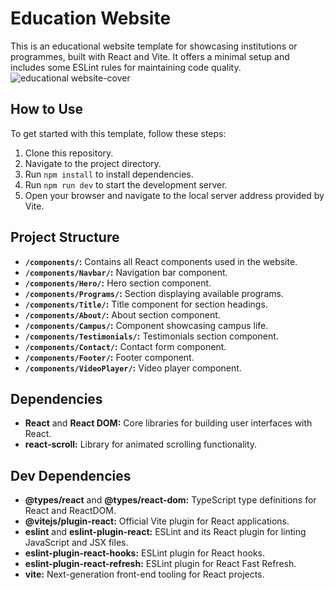 
# Education Website

This is an educational website template for showcasing institutions or programmes, built with React and Vite. It offers a minimal setup and includes some ESLint rules for maintaining code quality.
![educational website-cover](https://github.com/nataliiazab/education/assets/113237479/839509d6-791b-4649-a40c-21ca3f336cda)


## How to Use

To get started with this template, follow these steps:

1. Clone this repository.
2. Navigate to the project directory.
3. Run `npm install` to install dependencies.
4. Run `npm run dev` to start the development server.
5. Open your browser and navigate to the local server address provided by Vite.

## Project Structure

- **`/components/`:** Contains all React components used in the website.
- **`/components/Navbar/`:** Navigation bar component.
- **`/components/Hero/`:** Hero section component.
- **`/components/Programs/`:** Section displaying available programs.
- **`/components/Title/`:** Title component for section headings.
- **`/components/About/`:** About section component.
- **`/components/Campus/`:** Component showcasing campus life.
- **`/components/Testimonials/`:** Testimonials section component.
- **`/components/Contact/`:** Contact form component.
- **`/components/Footer/`:** Footer component.
- **`/components/VideoPlayer/`:** Video player component.

## Dependencies

- **React** and **React DOM:** Core libraries for building user interfaces with React.
- **react-scroll:** Library for animated scrolling functionality.

## Dev Dependencies

- **@types/react** and **@types/react-dom:** TypeScript type definitions for React and ReactDOM.
- **@vitejs/plugin-react:** Official Vite plugin for React applications.
- **eslint** and **eslint-plugin-react:** ESLint and its React plugin for linting JavaScript and JSX files.
- **eslint-plugin-react-hooks:** ESLint plugin for React hooks.
- **eslint-plugin-react-refresh:** ESLint plugin for React Fast Refresh.
- **vite:** Next-generation front-end tooling for React projects.
